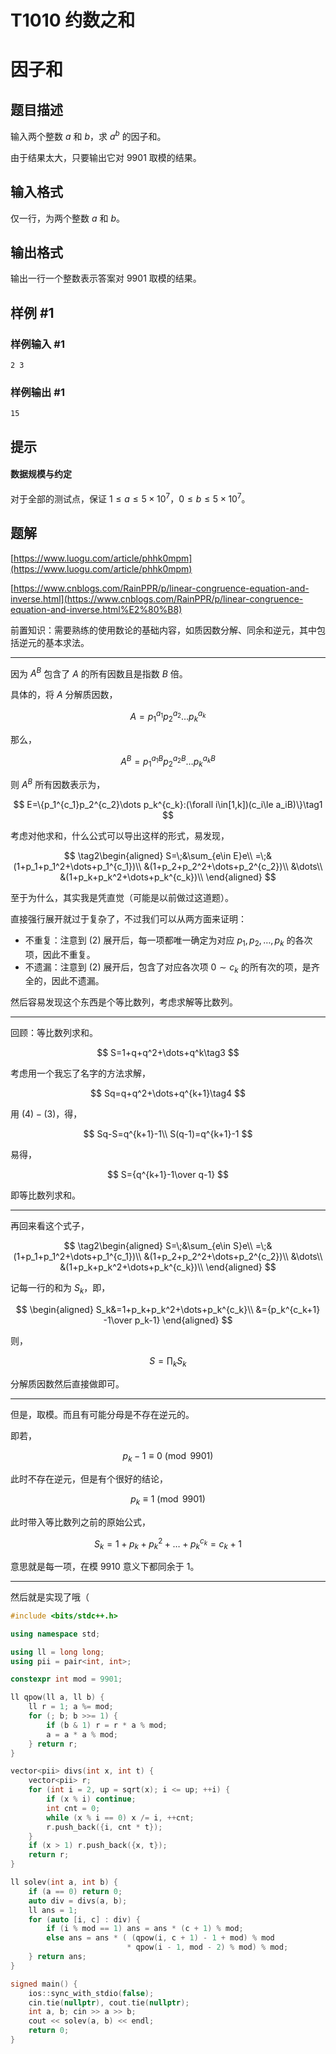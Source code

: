 # T1010 约数之和

# 因子和

## 题目描述

输入两个整数 $a$ 和 $b$，求 $a^b$ 的因子和。

由于结果太大，只要输出它对 $9901$ 取模的结果。

## 输入格式

仅一行，为两个整数 $a$ 和 $b$。

## 输出格式

输出一行一个整数表示答案对 $9901$ 取模的结果。

## 样例 #1

### 样例输入 #1

```
2 3
```

### 样例输出 #1

```
15
```

## 提示

#### 数据规模与约定

对于全部的测试点，保证 $1 \leq a \leq 5 \times 10^7$，$0 \leq b \leq 5 \times 10^7$。

## 题解

[https://www.luogu.com/article/phhk0mpm](https://www.luogu.com/article/phhk0mpm)

[https://www.cnblogs.com/RainPPR/p/linear-congruence-equation-and-inverse.html](https://www.cnblogs.com/RainPPR/p/linear-congruence-equation-and-inverse.html%E2%80%B8)

前置知识：需要熟练的使用数论的基础内容，如质因数分解、同余和逆元，其中包括逆元的基本求法。

---

因为 $A^B$ 包含了 $A$ 的所有因数且是指数 $B$ 倍。

具体的，将 $A$ 分解质因数，

$$
A=p_1^{a_1}p_2^{a_2}\dots p_k^{a_k}
$$

那么，

$$
A^B=p_1^{a_1B}p_2^{a_2B}\dots p_k^{a_kB}
$$

则 $A^B$ 所有因数表示为，

$$
E=\{p_1^{c_1}p_2^{c_2}\dots p_k^{c_k}:(\forall i\in[1,k])(c_i\le a_iB)\}\tag1
$$

考虑对他求和，什么公式可以导出这样的形式，易发现，

$$
\tag2\begin{aligned}
S=\;&\sum_{e\in E}e\\
=\;&(1+p_1+p_1^2+\dots+p_1^{c_1})\\
&(1+p_2+p_2^2+\dots+p_2^{c_2})\\
&\dots\\
&(1+p_k+p_k^2+\dots+p_k^{c_k})\\
\end{aligned}
$$

至于为什么，其实我是凭直觉（可能是以前做过这道题）。

直接强行展开就过于复杂了，不过我们可以从两方面来证明：

- 不重复：注意到 $(2)$ 展开后，每一项都唯一确定为对应 $p_1,p_2,\dots,p_k$ 的各次项，因此不重复。
- 不遗漏：注意到 $(2)$ 展开后，包含了对应各次项 $0\sim c_k$ 的所有次的项，是齐全的，因此不遗漏。

然后容易发现这个东西是个等比数列，考虑求解等比数列。

---

回顾：等比数列求和。

$$
S=1+q+q^2+\dots+q^k\tag3
$$

考虑用一个我忘了名字的方法求解，

$$
Sq=q+q^2+\dots+q^{k+1}\tag4
$$

用 $(4)-(3)$，得，

$$
Sq-S=q^{k+1}-1\\
S(q-1)=q^{k+1}-1
$$

易得，

$$
S={q^{k+1}-1\over q-1}
$$

即等比数列求和。

---

再回来看这个式子，

$$
\tag2\begin{aligned}
S=\;&\sum_{e\in S}e\\
=\;&(1+p_1+p_1^2+\dots+p_1^{c_1})\\
&(1+p_2+p_2^2+\dots+p_2^{c_2})\\
&\dots\\
&(1+p_k+p_k^2+\dots+p_k^{c_k})\\
\end{aligned}
$$

记每一行的和为 $S_k$，即，

$$
\begin{aligned}
S_k&=1+p_k+p_k^2+\dots+p_k^{c_k}\\
&={p_k^{c_k+1}
-1\over p_k-1}
\end{aligned}
$$

则，

$$
S=\prod_{k} S_k
$$

分解质因数然后直接做即可。

---

但是，取模。而且有可能分母是不存在逆元的。

即若，

$$
p_k-1\equiv 0\pmod{9901}
$$

此时不存在逆元，但是有个很好的结论，

$$
p_k\equiv1\pmod{9901}
$$

此时带入等比数列之前的原始公式，

$$
S_k=1+p_k+p_k^2+\dots+p_k^{c_k}=c_k+1
$$

意思就是每一项，在模 $9910$ 意义下都同余于 $1$。

---

然后就是实现了哦（

```cpp
#include <bits/stdc++.h>

using namespace std;

using ll = long long;
using pii = pair<int, int>;

constexpr int mod = 9901;

ll qpow(ll a, ll b) {
	ll r = 1; a %= mod;
	for (; b; b >>= 1) {
		if (b & 1) r = r * a % mod;
		a = a * a % mod;
	} return r;
}

vector<pii> divs(int x, int t) {
	vector<pii> r;
	for (int i = 2, up = sqrt(x); i <= up; ++i) {
		if (x % i) continue;
		int cnt = 0;
		while (x % i == 0) x /= i, ++cnt;
		r.push_back({i, cnt * t});
	}
	if (x > 1) r.push_back({x, t});
	return r;
}

ll solev(int a, int b) {
	if (a == 0) return 0;
	auto div = divs(a, b);
	ll ans = 1;
	for (auto [i, c] : div) {
		if (i % mod == 1) ans = ans * (c + 1) % mod;
		else ans = ans * ( (qpow(i, c + 1) - 1 + mod) % mod
		                  * qpow(i - 1, mod - 2) % mod) % mod;
	} return ans;
}

signed main() {
	ios::sync_with_stdio(false);
	cin.tie(nullptr), cout.tie(nullptr);
	int a, b; cin >> a >> b;
	cout << solev(a, b) << endl;
	return 0;
}
```